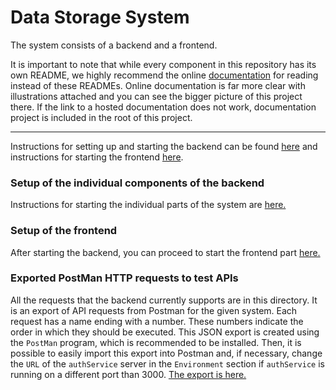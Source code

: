 # Data Storage System

The system consists of a backend and a frontend.

It is important to note that while every component in this repository has its own README, we highly recommend the online [documentation](https://marekstef.github.io/storage-system-documentation/docs/category/introduction) for reading instead of these READMEs. Online documentation is far more clear with illustrations attached and you can see the bigger picture of this project there. If the link to a hosted documentation does not work, documentation project is included in the root of this project.

---

Instructions for setting up and starting the backend can be found [here](./backend) and instructions for starting the frontend [here](./frontend).

### Setup of the individual components of the backend

Instructions for starting the individual parts of the system are [here.](./backend)

### Setup of the frontend

After starting the backend, you can proceed to start the frontend part [here.](./frontend)

### Exported PostMan HTTP requests to test APIs

All the requests that the backend currently supports are in this directory. It is an export of API requests from Postman for the given system. Each request has a name ending with a number. These numbers indicate the order in which they should be executed. This JSON export is created using the `PostMan` program, which is recommended to be installed. Then, it is possible to easily import this export into Postman and, if necessary, change the `URL` of the `authService` server in the `Environment` section if `authService` is running on a different port than 3000. [The export is here.](./dataStorageSystemApi.postman_collection.json)
